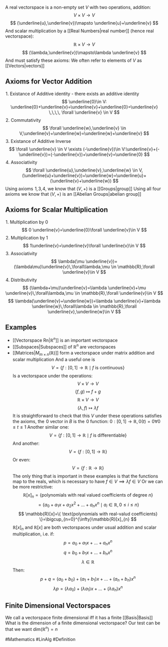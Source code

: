 A real vectorspace is a non-empty set $V$ with two operations, addition:
$$
V\times V\to V
$$
$$
(\underline{u},\underline{v})\mapsto \underline{u}+\underline{v}
$$
And scalar multiplication by a [[Real Numbers|real number]] (hence real vectorspace):
$$
\mathbb{R}\times V\to V
$$
$$
 (\lambda,\underline{v})\mapsto\lambda \underline{v}
$$
And must satisfy these axioms:
We often refer to elements of $V$ as [[Vectors|vectors]]
## Axioms for Vector Addition
$\hspace{0pt}1$. Existance of Additive identity - there exists an additive identity
$$
\underline{0}\in V: \underline{0}+\underline{v}=\underline{v}+\underline{0}=\underline{v} \,\,\,\, \forall \underline{v} \in V
$$
$\hspace{0pt}2$. Commutativity 
$$
\forall  \underline{w},\underline{v} \in V,\underline{v}+\underline{w}=\underline{w}+\underline{v}
$$
$\hspace{0pt}3$. Existance of Additive Inverse
$$
\forall \underline{v} \in V \exists (-\underline{v})\in V:\underline{v}+(-\underline{v})=(-\underline{v})+\underline{v}=\underline{0}
$$
$\hspace{0pt}4$. Associativity
$$
\forall \underline{u},\underline{v},\underline{w} \in V,(\underline{u}+\underline{v})+\underline{w}=\underline{u}+(\underline{v}+\underline{w})
$$
Using axioms $\hspace{0pt}1$,$\hspace{0pt}3$,$\hspace{0pt}4$, we know that $(V,+)$ is a [[Groups|group]]
Using all four axioms we know that $(V,+)$ is an [[Abelian Groups|abelian group]] 
## Axioms for Scalar Multiplication
$\hspace{0pt}1$. Multiplication by 0
$$
0 \underline{v}=\underline{0}\forall \underline{v}\in V
$$
$\hspace{0pt}2$. Multiplication by 1
$$
1\underline{v}=\underline{v}\forall \underline{v}\in V
$$
$\hspace{0pt}3$. Associativity
$$
\lambda(\mu \underline{v})=(\lambda\mu)\underline{v}\,\forall\lambda,\mu \in \mathbb{R},\forall \underline{v}\in V
$$
$\hspace{0pt}4$. Distributivity
$$
(\lambda+\mu)\underline{v}=\lambda \underline{v}+\mu \underline{v}\,\forall\lambda,\mu \in \mathbb{R},\forall \underline{v}\in V
$$
$$
\lambda(\underline{v}+\underline{w})=\lambda \underline{v}+\lambda \underline{w}\,\forall\lambda \in \mathbb{R},\forall \underline{v},\underline{w}\in V
$$
## Examples
- [[Vectorspace Rn|$\mathbb{R}^{n}$]] is an important vectorspace
- [[Subspaces|Subspaces]] of $\mathbb{R}^{n}$ are vectorspaces
- [[Matrices|$M_{m\times n}(\mathbb{R})$]] form a vectorspace under matrix addition and scalar multiplication
And a useful one is
$$
V=\{ f:[0,1]\to \mathbb{R}\mid f\text{ is continuous} \}
$$
Is a vectorspace under the operations:
$$
V\times V\to V
$$
$$
 (f,g)\mapsto f+g
$$
$$
 \mathbb{R}\times V\to V
$$
$$
 (\lambda,f)\mapsto\lambda f
$$
It is straightforward to check that this $V$ under these operations satisfies the axioms, the $\hspace{0pt}0$ vector in $B$ is the $\hspace{0pt}0$ function: $0:[0,1]\to \mathbb{R},0(t)=0\forall0\leq t\leq 1$
Another similar one:
$$
V=\{ f:[0,1]\to \mathbb{R}\mid f\text{ is differentiable} \}
$$
And another:
$$
V=\{ f:[0,1]\to \mathbb{R} \}
$$
Or even:
$$
V=\{ f:\mathbb{R}\to \mathbb{R} \}
$$
The only thing that is important in these examples is that the functions map to the reals, which is necessary to have $f\in V\implies\lambda f\in V$
Or we can be more restrictive:
$$
\mathbb{R}[x]_{n}=\{ \text{polynomials with real valued coefficients of degree }n \}
$$
$$
= \{ a_{0}+a_{1}x+a_{2}x^{2}+\dots+a_{n}x^{n}\mid a_{i}\in \mathbb{R},0\leq i\leq n \}
$$
$$
\mathbb{R}[x]=\{ \text{polynomials with real-valud coefficients} \}=\bigcup_{n=0}^{\infty}\mathbb{R}[x]_{n}
$$
$\mathbb{R}[x]_{n}$ and $\mathbb{R}[x]$ are both vectorspaces under usual addition and scalar multiplication, i.e. if:
$$
p=a_{0}+a_{1}x+\dots+a_{n}x^{n}
$$
$$
 q=b_{0}+b_{1}x+\dots+b_{n}x^{n}
$$
$$
\lambda \in \mathbb{R}
$$
Then:
$$
p+q=(a_{0}+b_{0})+(a_{1}+b_{1})x+\dots+(a_{n}+b_{n})x^{n}
$$
$$
 \lambda p=(\lambda a_{0})+(\lambda a_{1})x+\dots+(\lambda a_{n})x^{n}
$$
## Finite Dimensional Vectorspaces
We call a vectorspace finite dimensional iff it has a finite [[Basis|Basis]]
What is the dimension of a finite dimensional vectorspace? Our test can be that we want $\text{dim}(\mathbb{R}^{n})=n$

#Mathematics #LinAlg #Definition